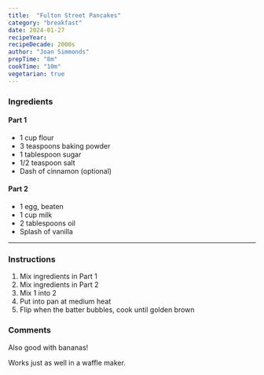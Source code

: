 ```yaml
---
title:  "Fulton Street Pancakes"
category: "breakfast"
date: 2024-01-27
recipeYear:
recipeDecade: 2000s
author: "Joan Simmonds"
prepTime: "8m"
cookTime: "10m"
vegetarian: true
---
```


### Ingredients

#### Part 1

- 1 cup flour
- 3 teaspoons baking powder
- 1 tablespoon sugar
- 1/2 teaspoon salt
- Dash of cinnamon (optional)

#### Part 2

- 1 egg, beaten
- 1 cup milk
- 2 tablespoons oil
- Splash of vanilla

---

### Instructions

1. Mix ingredients in Part 1
2. Mix ingredients in Part 2
3. Mix 1 into 2
4. Put into pan at medium heat
5. Flip when the batter bubbles, cook until golden brown

### Comments

Also good with bananas!

Works just as well in a waffle maker.